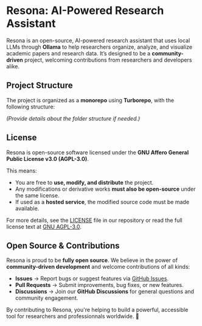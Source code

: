 
# **Resona: AI-Powered Research Assistant**  

Resona is an open-source, AI-powered research assistant that uses local LLMs through **Ollama** to help researchers organize, analyze, and visualize academic papers and research data. It’s designed to be a **community-driven** project, welcoming contributions from researchers and developers alike.  

## **Project Structure**  

The project is organized as a **monorepo** using **Turborepo**, with the following structure:  

*(Provide details about the folder structure if needed.)*  

## **License**  

Resona is open-source software licensed under the **GNU Affero General Public License v3.0 (AGPL-3.0)**.  

This means:  
- You are free to **use, modify, and distribute** the project.  
- Any modifications or derivative works **must also be open-source** under the same license.  
- If used as a **hosted service**, the modified source code must be made available.  

For more details, see the [LICENSE](LICENSE) file in our repository or read the full license text at [GNU AGPL-3.0](https://www.gnu.org/licenses/agpl-3.0.html).  

## **Open Source & Contributions**  

Resona is proud to be **fully open source**. We believe in the power of **community-driven development** and welcome contributions of all kinds:  
- **Issues** → Report bugs or suggest features via [GitHub Issues](https://github.com/YOUR-REPO/issues).  
- **Pull Requests** → Submit improvements, bug fixes, or new features.  
- **Discussions** → Join our **GitHub Discussions** for general questions and community engagement.  

By contributing to Resona, you're helping to build a powerful, accessible tool for researchers and professionnals worldwide. 🚀  
